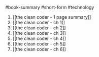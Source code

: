 #book-summary #short-form #technology 
1. [[the clean coder - 1 page summary]]
2. [[the clean coder - ch 1]]
3. [[the clean coder - ch 2]]
4. [[the clean coder - ch 3]]
5. [[the clean coder - ch 4]]
6. [[the clean coder - ch 5]]
7. [[the clean coder - ch 6]]

